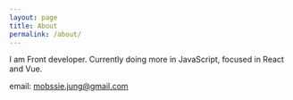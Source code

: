 ```yaml
---
layout: page
title: About
permalink: /about/
---
```


I am Front developer.
Currently doing more in JavaScript, focused in React and Vue.

email: mobssie.jung@gmail.com

